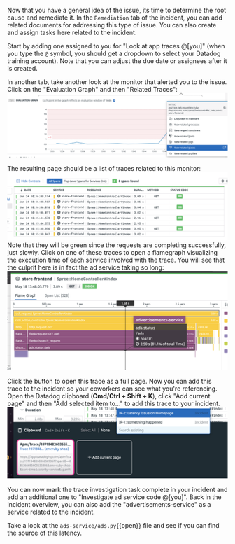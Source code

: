Now that you have a general idea of the issue, its time to determine the root cause and remediate it. In the `Remediation` tab of the incident, you can add related documents for addressing this type of issue. You can also create and assign tasks here related to the incident.

Start by adding one assigned to you for "Look at app traces @[you]" (when you type the `@` symbol, you should get a dropdown to select your Datadog training account). Note that you can adjust the due date or assignees after it is created.

In another tab, take another look at the monitor that alerted you to the issue. Click on the "Evaluation Graph" and then "Related Traces":
![Related Traces](assets/related_traces.png)

The resulting page should be a list of traces related to this monitor:
![Traces Table](assets/traces_table.png)
Note that they will be green since the requests are completing successfully, just slowly. Click on one of these traces to open a flamegraph visualizing the execution time of each service involved with the trace. You will see that the culprit here is in fact the ad service taking so long:
![Detailed Trace](assets/trace.png)

Click the button to open this trace as a full page. Now you can add this trace to the incident so your coworkers can see what you're referencing. Open the Datadog clipboard (**Cmd/Ctrl + Shift + K**), click "Add current page" and then "Add selected item to..." to add this trace to your incident.
![Add Trace](assets/trace_cb.png)

You can now mark the trace investigation task complete in your incident and add an additional one to "Investigate ad service code @[you]". Back in the incident overview, you can also add the "advertisements-service" as a service related to the incident.

Take a look at the `ads-service/ads.py`{{open}} file and see if you can find the source of this latency. 